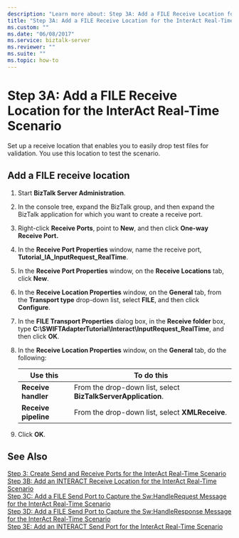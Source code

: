 ```yaml
---
description: "Learn more about: Step 3A: Add a FILE Receive Location for the InterAct Real-Time Scenario"
title: "Step 3A: Add a FILE Receive Location for the InterAct Real-Time Scenario"
ms.custom: ""
ms.date: "06/08/2017"
ms.service: biztalk-server
ms.reviewer: ""
ms.suite: ""
ms.topic: how-to
---
```

# Step 3A: Add a FILE Receive Location for the InterAct Real-Time Scenario
Set up a receive location that enables you to easily drop test files for validation. You use this location to test the scenario.  
  
## Add a FILE receive location  
  
1.  Start **BizTalk Server Administration**.  
  
2.  In the console tree, expand the BizTalk group, and then expand the BizTalk application for which you want to create a receive port.  
  
3.  Right-click **Receive Ports**, point to **New**, and then click **One-way Receive Port.**  
  
4.  In the **Receive Port Properties** window, name the receive port, **Tutorial_IA_InputRequest_RealTime**.  
  
5.  In the **Receive Port Properties** window, on the **Receive Locations** tab, click **New**.  
  
6.  In the **Receive Location Properties** window, on the **General** tab, from the **Transport type** drop-down list, select **FILE**, and then click **Configure**.  
  
7.  In the **FILE Transport Properties** dialog box, in the **Receive folder** box, type **C:\SWIFTAdapterTutorial\Interact\InputRequest_RealTime**, and then click **OK**.  
  
8.  In the **Receive Location Properties** window, on the **General** tab, do the following:  
  
    |**Use this**|**To do this**|  
    |------------------|--------------------|  
    |**Receive handler**|From the drop-down list, select **BizTalkServerApplication**.|  
    |**Receive pipeline**|From the drop-down list, select **XMLReceive**.|  
  
9. Click **OK**.  
  
## See Also  
 [Step 3: Create Send and Receive Ports for the InterAct Real-Time Scenario](../../adapters-and-accelerators/fileact-interact/step-3-create-send-and-receive-ports-for-the-interact-real-time-scenario.md)   
 [Step 3B: Add an INTERACT Receive Location for the InterAct Real-Time Scenario](../../adapters-and-accelerators/fileact-interact/step-3b-add-an-interact-receive-location-for-the-interact-real-time-scenario.md)   
 [Step 3C: Add a FILE Send Port to Capture the Sw:HandleRequest Message for the InterAct Real-Time Scenario](../../adapters-and-accelerators/fileact-interact/step-3c-add-file-send-port-to-get-sw-handlerequest-interact-real-time-scenario.md)   
 [Step 3D: Add a FILE Send Port to Capture the Sw:HandleResponse Message for the InterAct Real-Time Scenario](../../adapters-and-accelerators/fileact-interact/step-3d-add-file-send-port-to-get-sw-handleresponse-message-for-interact.md)   
 [Step 3E: Add an INTERACT Send Port for the InterAct Real-Time Scenario](../../adapters-and-accelerators/fileact-interact/step-3e-add-an-interact-send-port-for-the-interact-real-time-scenario.md)
